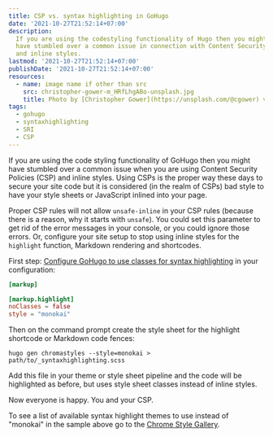 ```yaml
---
title: CSP vs. syntax highlighting in GoHugo
date: '2021-10-27T21:52:14+07:00'
description:
  If you are using the codestyling functionality of Hugo then you might
  have stumbled over a common issue in connection with Content Security Policies (CSP)
  and inline styles.
lastmod: '2021-10-27T21:52:14+07:00'
publishDate: '2021-10-27T21:52:14+07:00'
resources:
  - name: image name if other than src
    src: christopher-gower-m_HRfLhgABo-unsplash.jpg
    title: Photo by [Christopher Gower](https://unsplash.com/@cgower) via [Unsplash](https://unsplash.com)
tags:
  - gohugo
  - syntaxhighlighting
  - SRI
  - CSP
---
```


If you are using the code styling functionality of GoHugo then you might have stumbled over a common issue when you are using Content Security Policies (CSP) and inline styles. Using CSPs is the proper way these days to secure your site code but it is considered (in the realm of CSPs) bad style to have your style sheets or JavaScript inlined into your page.

Proper CSP rules will not allow `unsafe-inline` in your CSP rules (because there is a reason, why it starts with `unsafe`). You could set this parameter to get rid of the error messages in your console, or you could ignore those errors. Or, configure your site setup to stop using inline styles for the `highlight` function, Markdown rendering and shortcodes.

First step: [Configure GoHugo to use classes for syntax highlighting](https://gohugo.io/getting-started/configuration-markup#highlight) in your configuration:

```toml
[markup]

[markup.highlight]
noClasses = false
style = "monokai"

```

Then on the command prompt create the style sheet for the highlight shortcode or Markdown code fences:

```shell
hugo gen chromastyles --style=monokai > path/to/_syntaxhighlighting.scss
```

Add this file in your theme or style sheet pipeline and the code will be highlighted as before, but uses style sheet classes instead of inline styles.

Now everyone is happy. You and your CSP.

To see a list of available syntax highlight themes to use instead of "monokai" in the sample above go to the [Chrome Style Gallery](https://xyproto.github.io/splash/docs/longer/all.html).
